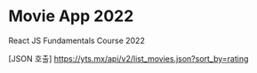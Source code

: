 # Movie App 2022

React JS Fundamentals Course 2022

[JSON 호출] 
https://yts.mx/api/v2/list_movies.json?sort_by=rating
